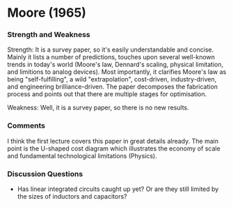 # Moore (1965)

### Strength and Weakness

Strength: It is a survey paper, so it's easily understandable and concise. Mainly it lists a number of predictions, touches upon several well-known trends in today's world (Moore's law, Dennard's scaling, physical limitation, and limitions to analog devices). Most importantly, it clarifies Moore's law as being "self-fulfilling", a wild "extrapolation", cost-driven, industry-driven, and engineering brilliance-driven. The paper decomposes the fabrication process and points out that there are multiple stages for optimisation.

Weakness: Well, it is a survey paper, so there is no new results. 

### Comments

I think the first lecture covers this paper in great details already. The main point is the U-shaped cost diagram which illustrates the economy of scale and fundamental technological limitations (Physics).

### Discussion Questions
- Has linear integrated circuits caught up yet? Or are they still limited by the sizes of inductors and capacitors?

